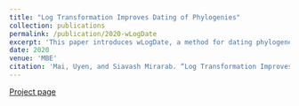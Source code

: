 ```yaml
---
title: "Log Transformation Improves Dating of Phylogenies"
collection: publications
permalink: /publication/2020-wLogDate
excerpt: 'This paper introduces wLogDate, a method for dating phylogenetic trees. wLogDate infers time tree following molecular clock principle: it minimizes the variance of the mutation rates in log scale (hence the term logDate).'
date: 2020
venue: 'MBE'
citation: 'Mai, Uyen, and Siavash Mirarab. “Log Transformation Improves Dating of Phylogenies.” Molecular Biology and Evolution, in press 2020.'
---
```

[Project page](https://github.com/uym2/wLogDate/)
